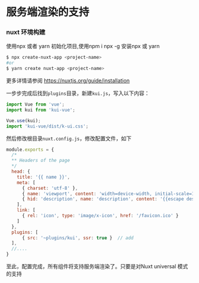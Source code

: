 # 服务端渲染的支持
### nuxt 环境构建
使用npx 或者 yarn 初始化项目,使用npm i npx -g 安装npx 或 yarn

```sh
$ npx create-nuxt-app <project-name>
#or
$ yarn create nuxt-app <project-name>
```

更多详情请参阅 https://nuxtjs.org/guide/installation


一步步完成后找到`plugins`目录，新建`kui.js`，写入以下内容：

```js
import Vue from 'vue';
import kui from 'kui-vue';

Vue.use(kui);
import 'kui-vue/dist/k-ui.css';
```


然后修改根目录`nuxt.config.js`，修改配置文件，如下

```js
module.exports = {
  /*
  ** Headers of the page
  */
  head: {
    title: '{{ name }}',
    meta: [
      { charset: 'utf-8' },
      { name: 'viewport', content: 'width=device-width, initial-scale=1' },
      { hid: 'description', name: 'description', content: '{{escape description }}' }
    ],
    link: [
      { rel: 'icon', type: 'image/x-icon', href: '/favicon.ico' }
    ]
  },
  plugins: [
      { src: '~plugins/kui', ssr: true }  // add
  ],
  //....
}
```
至此，配置完成，所有组件将支持服务端渲染了。只要是对Nuxt universal 模式的支持
